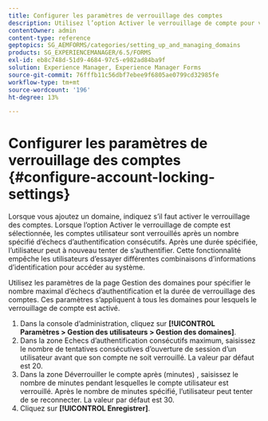 ```yaml
---
title: Configurer les paramètres de verrouillage des comptes
description: Utilisez l’option Activer le verrouillage de compte pour verrouiller les comptes utilisateur après un nombre spécifié d’échecs d’authentification consécutifs.
contentOwner: admin
content-type: reference
geptopics: SG_AEMFORMS/categories/setting_up_and_managing_domains
products: SG_EXPERIENCEMANAGER/6.5/FORMS
exl-id: eb8c748d-51d9-4684-97c5-e982ad84ba9f
solution: Experience Manager, Experience Manager Forms
source-git-commit: 76fffb11c56dbf7ebee9f6805ae0799cd32985fe
workflow-type: tm+mt
source-wordcount: '196'
ht-degree: 13%

---
```


# Configurer les paramètres de verrouillage des comptes {#configure-account-locking-settings}

Lorsque vous ajoutez un domaine, indiquez s’il faut activer le verrouillage des comptes. Lorsque l’option Activer le verrouillage de compte est sélectionnée, les comptes utilisateur sont verrouillés après un nombre spécifié d’échecs d’authentification consécutifs. Après une durée spécifiée, l’utilisateur peut à nouveau tenter de s’authentifier. Cette fonctionnalité empêche les utilisateurs d’essayer différentes combinaisons d’informations d’identification pour accéder au système.

Utilisez les paramètres de la page Gestion des domaines pour spécifier le nombre maximal d’échecs d’authentification et la durée de verrouillage des comptes. Ces paramètres s’appliquent à tous les domaines pour lesquels le verrouillage de compte est activé.

1. Dans la console dʼadministration, cliquez sur **[!UICONTROL Paramètres > Gestion des utilisateurs > Gestion des domaines]**.
1. Dans la zone Echecs d’authentification consécutifs maximum, saisissez le nombre de tentatives consécutives d’ouverture de session d’un utilisateur avant que son compte ne soit verrouillé. La valeur par défaut est 20.
1. Dans la zone Déverrouiller le compte après (minutes) , saisissez le nombre de minutes pendant lesquelles le compte utilisateur est verrouillé. Après le nombre de minutes spécifié, l’utilisateur peut tenter de se reconnecter. La valeur par défaut est 30.
1. Cliquez sur **[!UICONTROL Enregistrer]**.
